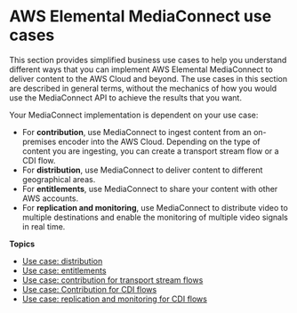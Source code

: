 # AWS Elemental MediaConnect use cases<a name="use-cases"></a>

This section provides simplified business use cases to help you understand different ways that you can implement AWS Elemental MediaConnect to deliver content to the AWS Cloud and beyond\. The use cases in this section are described in general terms, without the mechanics of how you would use the MediaConnect API to achieve the results that you want\.

Your MediaConnect implementation is dependent on your use case:
+ For **contribution**, use MediaConnect to ingest content from an on\-premises encoder into the AWS Cloud\. Depending on the type of content you are ingesting, you can create a transport stream flow or a CDI flow\.
+ For **distribution**, use MediaConnect to deliver content to different geographical areas\.
+ For **entitlements**, use MediaConnect to share your content with other AWS accounts\.
+ For **replication and monitoring**, use MediaConnect to distribute video to multiple destinations and enable the monitoring of multiple video signals in real time\.

**Topics**
+ [Use case: distribution](use-cases-distribution.md)
+ [Use case: entitlements](use-cases-entitlements.md)
+ [Use case: contribution for transport stream flows](use-cases-contribution.md)
+ [Use case: Contribution for CDI flows](use-cases-cdi.md)
+ [Use case: replication and monitoring for CDI flows](use-cases-cdi-replication-monitoring.md)